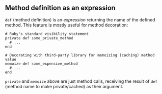 ## Method definition as an expression

`def` (method definition) is an _expression_ returning the name of the defined method. This
feature is mostly useful for method decoration:

    # Ruby's standard visibility statement
    private def some_private_method
      # ...
    end

    # Decorating with third-party library for memoizing (caching) method value
    memoize def some_expensive_method
      # ...
    end

`private` and `memoize` above are just method calls, receiving the result of `def` (method name
to make private/cached) as their argument.
